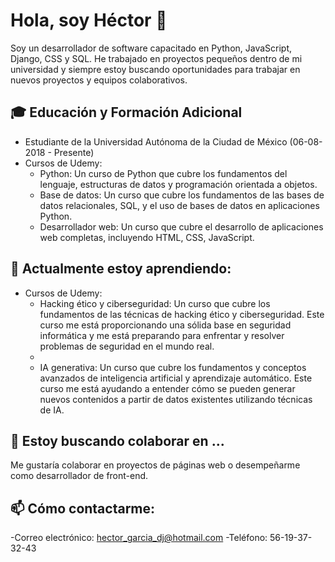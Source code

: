 # Hola, soy Héctor 👋
Soy un desarrollador de software capacitado en Python, JavaScript, Django, CSS y SQL. He trabajado en proyectos pequeños dentro de mi universidad y siempre estoy buscando oportunidades para trabajar en nuevos proyectos y equipos colaborativos.

## 🎓 Educación y Formación Adicional
- Estudiante de la Universidad Autónoma de la Ciudad de México (06-08-2018 - Presente)
- Cursos de Udemy:
  - Python: Un curso de Python que cubre los fundamentos del lenguaje,
    estructuras de datos y programación orientada a objetos.
  - Base de datos: Un curso que cubre los fundamentos de las bases de datos
    relacionales, SQL, y el uso de bases de datos en aplicaciones Python.
  - Desarrollador web: Un curso que cubre el desarrollo de aplicaciones
    web completas, incluyendo HTML, CSS, JavaScript.

## 🌱 Actualmente estoy aprendiendo:
- Cursos de Udemy:
  - Hacking ético y ciberseguridad: Un curso que cubre los fundamentos de las técnicas de hacking ético y ciberseguridad. Este curso me está proporcionando una sólida base en seguridad informática y me está preparando para enfrentar y resolver problemas de seguridad en el mundo real.
  - 
  - IA generativa: Un curso que cubre los fundamentos y conceptos avanzados de inteligencia artificial y aprendizaje automático. Este curso me está ayudando a entender cómo se pueden generar nuevos contenidos a partir de datos existentes utilizando técnicas de IA.

  
## 👯 Estoy buscando colaborar en ...
Me gustaría colaborar en proyectos de páginas web o
desempeñarme como desarrollador de front-end.

## 📫 Cómo contactarme: 
-Correo electrónico: hector_garcia_dj@hotmail.com
-Teléfono: 56-19-37-32-43

